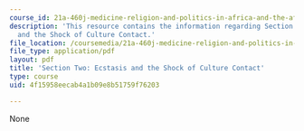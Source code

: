 ```yaml
---
course_id: 21a-460j-medicine-religion-and-politics-in-africa-and-the-african-diaspora-spring-2005
description: 'This resource contains the information regarding Section Two: Ecstasis
  and the Shock of Culture Contact.'
file_location: /coursemedia/21a-460j-medicine-religion-and-politics-in-africa-and-the-african-diaspora-spring-2005/4f15958eecab4a1b09e8b51759f76203_MIT21A_460JS05_2_15_5_460j.pdf
file_type: application/pdf
layout: pdf
title: 'Section Two: Ecstasis and the Shock of Culture Contact'
type: course
uid: 4f15958eecab4a1b09e8b51759f76203

---
```

None